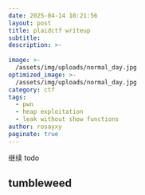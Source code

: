 ```yaml
---
date: 2025-04-14 10:21:56
layout: post
title: plaidctf writeup
subtitle: 
description: >-
    
image: >-
  /assets/img/uploads/normal_day.jpg
optimized_image: >-
  /assets/img/uploads/normal_day.jpg
category: ctf
tags:
  - pwn
  - heap exploitation
  - leak without show functions
author: rosayxy
paginate: true
---
```

继续 todo
## tumbleweed


